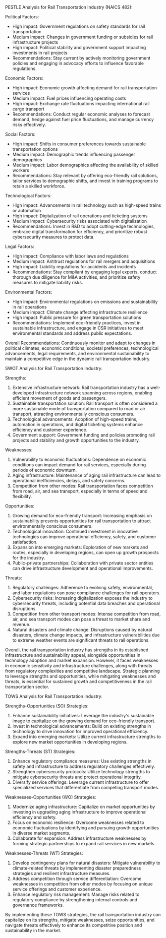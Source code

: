 PESTLE Analysis for Rail Transportation Industry (NAICS 482):

Political Factors:
- High impact: Government regulations on safety standards for rail transportation
- Medium impact: Changes in government funding or subsidies for rail infrastructure projects
- High impact: Political stability and government support impacting investments in rail projects
- Recommendations: Stay current by actively monitoring government policies and engaging in advocacy efforts to influence favorable regulations.

Economic Factors:
- High impact: Economic growth affecting demand for rail transportation services
- Medium impact: Fuel prices influencing operating costs
- High impact: Exchange rate fluctuations impacting international rail cargo transport
- Recommendations: Conduct regular economic analyses to forecast demand, hedge against fuel price fluctuations, and manage currency risks effectively.

Social Factors:
- High impact: Shifts in consumer preferences towards sustainable transportation options
- Medium impact: Demographic trends influencing passenger demographics
- Medium impact: Labor demographics affecting the availability of skilled workers
- Recommendations: Stay relevant by offering eco-friendly rail solutions, tailor services to demographic shifts, and invest in training programs to retain a skilled workforce.

Technological Factors:
- High impact: Advancements in rail technology such as high-speed trains or automation
- High impact: Digitalization of rail operations and ticketing systems
- Medium impact: Cybersecurity risks associated with digitalization
- Recommendations: Invest in R&D to adopt cutting-edge technologies, embrace digital transformation for efficiency, and prioritize robust cybersecurity measures to protect data.

Legal Factors:
- High impact: Compliance with labor laws and regulations
- Medium impact: Antitrust regulations for rail mergers and acquisitions
- High impact: Liability regulations for accidents and incidents
- Recommendations: Stay compliant by engaging legal experts, conduct thorough due diligence for M&A activities, and prioritize safety measures to mitigate liability risks.

Environmental Factors:
- High impact: Environmental regulations on emissions and sustainability in rail operations
- Medium impact: Climate change affecting infrastructure resilience
- High impact: Public pressure for green transportation solutions
- Recommendations: Implement eco-friendly practices, invest in sustainable infrastructure, and engage in CSR initiatives to meet environmental standards and address public expectations. 

Overall Recommendations: Continuously monitor and adapt to changes in political climates, economic conditions, societal preferences, technological advancements, legal requirements, and environmental sustainability to maintain a competitive edge in the dynamic rail transportation industry.

SWOT Analysis for Rail Transportation Industry:

Strengths:
1. Extensive infrastructure network: Rail transportation industry has a well-developed infrastructure network spanning across regions, enabling efficient movement of goods and passengers.
2. Sustainable transportation solution: Rail transport is often considered a more sustainable mode of transportation compared to road or air transport, attracting environmentally conscious consumers.
3. Technological advancements: Adoption of high-speed trains, automation in operations, and digital ticketing systems enhance efficiency and customer experience.
4. Government support: Government funding and policies promoting rail projects add stability and growth opportunities to the industry.

Weaknesses:
1. Vulnerability to economic fluctuations: Dependence on economic conditions can impact demand for rail services, especially during periods of economic downturn.
2. Aging infrastructure: Maintenance of aging rail infrastructure can lead to operational inefficiencies, delays, and safety concerns.
3. Competition from other modes: Rail transportation faces competition from road, air, and sea transport, especially in terms of speed and flexibility.

Opportunities:
1. Growing demand for eco-friendly transport: Increasing emphasis on sustainability presents opportunities for rail transportation to attract environmentally conscious consumers.
2. Technological innovation: Continued investment in innovative technologies can improve operational efficiency, safety, and customer satisfaction.
3. Expansion into emerging markets: Exploration of new markets and routes, especially in developing regions, can open up growth prospects for the industry.
4. Public-private partnerships: Collaboration with private sector entities can drive infrastructure development and operational improvements.

Threats:
1. Regulatory challenges: Adherence to evolving safety, environmental, and labor regulations can pose compliance challenges for rail operators.
2. Cybersecurity risks: Increasing digitalization exposes the industry to cybersecurity threats, including potential data breaches and operational disruptions.
3. Competition from other transport modes: Intense competition from road, air, and sea transport modes can pose a threat to market share and revenue.
4. Natural disasters and climate change: Disruptions caused by natural disasters, climate change impacts, and infrastructure vulnerabilities due to extreme weather events are significant threats to rail operations.

Overall, the rail transportation industry has strengths in its established infrastructure and sustainability appeal, alongside opportunities in technology adoption and market expansion. However, it faces weaknesses in economic sensitivity and infrastructure challenges, along with threats from regulatory complexities and competitive landscape. Strategic planning to leverage strengths and opportunities, while mitigating weaknesses and threats, is essential for sustained growth and competitiveness in the rail transportation sector.

TOWS Analysis for Rail Transportation Industry:

Strengths-Opportunities (SO) Strategies:
1. Enhance sustainability initiatives: Leverage the industry's sustainable image to capitalize on the growing demand for eco-friendly transport.
2. Invest in technological advancements: Build on existing strengths in technology to drive innovation for improved operational efficiency.
3. Expand into emerging markets: Utilize current infrastructure strengths to explore new market opportunities in developing regions.

Strengths-Threats (ST) Strategies:
1. Enhance regulatory compliance measures: Use existing strengths in safety and infrastructure to address regulatory challenges effectively.
2. Strengthen cybersecurity protocols: Utilize technology strengths to mitigate cybersecurity threats and protect operational integrity.
3. Diversify service offerings: Leverage current infrastructure to offer specialized services that differentiate from competing transport modes.

Weaknesses-Opportunities (WO) Strategies:
1. Modernize aging infrastructure: Capitalize on market opportunities by investing in upgrading aging infrastructure to improve operational efficiency and safety.
2. Focus on economic resilience: Overcome weaknesses related to economic fluctuations by identifying and pursuing growth opportunities in diverse market segments.
3. Collaborate for expansion: Address infrastructure weaknesses by forming strategic partnerships to expand rail services in new markets.

Weaknesses-Threats (WT) Strategies:
1. Develop contingency plans for natural disasters: Mitigate vulnerability to climate-related threats by implementing disaster preparedness strategies and resilient infrastructure measures.
2. Address competition through service differentiation: Overcome weaknesses in competition from other modes by focusing on unique service offerings and customer experience.
3. Enhance regulatory risk management: Manage risks related to regulatory compliance by strengthening internal controls and governance frameworks.

By implementing these TOWS strategies, the rail transportation industry can capitalize on its strengths, mitigate weaknesses, seize opportunities, and navigate threats effectively to enhance its competitive position and sustainability in the market.


